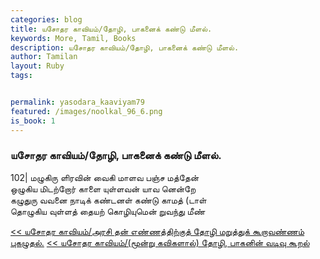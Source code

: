 ```yaml
---  
categories: blog  
title: யசோதர காவியம்/தோழி, பாகனைக் கண்டு மீளல்.
keywords: More, Tamil, Books  
description: யசோதர காவியம்/தோழி, பாகனைக் கண்டு மீளல்.
author: Tamilan  
layout: Ruby  
tags:     


permalink: yasodara_kaaviyam79  
featured: /images/noolkal_96_6.png  
is_book: 1
---  
```



### யசோதர காவியம்/தோழி, பாகனைக் கண்டு மீளல்.

102| மழுகிரு ளிரவின் வைகி மாளவ பஞ்ச மத்தேன்  
ஒழுகிய மிடற்றோர் காளை யுள்ளவன் யாவ னென்றே  
கழுதுரு வவனை நாடிக் கண்டனள் கண்டு காமத் (டாள்  
தொழுகிய வுள்ளத் தையற் கொழியுமென் றுவந்து மீண்

[<< யசோதர காவியம்/அரசி தன் எண்ணத்திற்குத் தோழி மறுத்துக் கூறாவண்ணம் புகழுதல்.](yasodara_kaaviyam78) [<< யசோதர காவியம்/(மூன்று கவிகளால்) தோழி, பாகனின் வடிவு கூறல்](yasodara_kaaviyam80)


